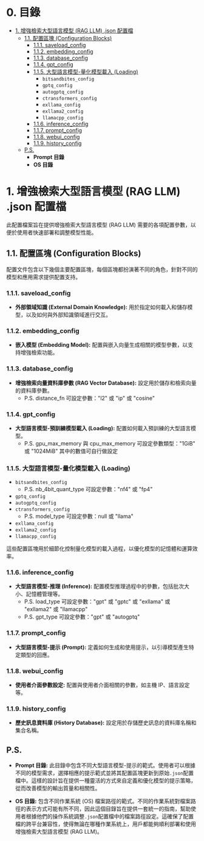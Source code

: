 # 0. 目錄
- [1. 增強檢索大型語言模型 (RAG LLM) .json 配置檔](#1-增強檢索大型語言模型-rag-llm-json-配置檔)
  - [1.1. 配置區塊 (Configuration Blocks)](#11-配置區塊-configuration-blocks)
    - [1.1.1. saveload_config](#111-saveload_config)
    - [1.1.2. embedding_config](#112-embedding_config)
    - [1.1.3. database_config](#113-database_config)
    - [1.1.4. gpt_config](#114-gpt_config)
    - [1.1.5. 大型語言模型-量化模型載入 (Loading)](#115-大型語言模型-量化模型載入-loading)
      - `bitsandbites_config`
      - `gptq_config`
      - `autogptq_config`
      - `ctransformers_config`
      - `exllama_config`
      - `exllama2_config`
      - `llamacpp_config`
    - [1.1.6. inference_config](#116-inference_config)
    - [1.1.7. prompt_config](#117-prompt_config)
    - [1.1.8. webui_config](#118-webui_config)
    - [1.1.9. history_config](#119-history_config)
  - [P.S.](#ps)
    - **Prompt 目錄**
    - **OS 目錄**


# 1. 增強檢索大型語言模型 (RAG LLM) .json 配置檔
此配置檔案旨在提供增強檢索大型語言模型 (RAG LLM) 需要的各項配置參數，以便於使用者快速部署和調整模型性能。


## 1.1. 配置區塊 (Configuration Blocks)
配置文件包含以下幾個主要配置區塊，每個區塊都扮演著不同的角色，針對不同的模型和應用需求提供配置支持。

### 1.1.1. saveload_config
- **外部領域知識 (External Domain Knowledge):** 用於指定如何載入和儲存模型，以及如何與外部知識領域進行交互。

### 1.1.2. embedding_config
- **嵌入模型 (Embedding Model):** 配置與嵌入向量生成相關的模型參數，以支持增強檢索功能。

### 1.1.3. database_config
- **增強檢索向量資料庫參數 (RAG Vector Database):** 設定用於儲存和檢索向量的資料庫參數。
  - P.S. distance_fn 可設定參數："l2" 或 "ip" 或 "cosine"

### 1.1.4. gpt_config
- **大型語言模型-預訓練模型載入 (Loading):** 配置如何載入預訓練的大型語言模型。
  - P.S. gpu_max_memory 與 cpu_max_memory 可設定參數類型："1GiB" 或 "1024MiB" 其中的數值可自行做設定

### 1.1.5. 大型語言模型-量化模型載入 (Loading)
- `bitsandbites_config`
  - P.S. nb_4bit_quant_type 可設定參數："nf4" 或 "fp4"
- `gptq_config`
- `autogptq_config`
- `ctransformers_config`
  - P.S. model_type 可設定參數：null 或 "llama"
- `exllama_config`
- `exllama2_config`
- `llamacpp_config`

這些配置區塊用於細節化控制量化模型的載入過程，以優化模型的記憶體和運算效率。

### 1.1.6. inference_config
- **大型語言模型-推理 (Inference):** 配置模型推理過程中的參數，包括批次大小、記憶體管理等。
  - P.S. load_type 可設定參數："gpt" 或 "gptc" 或 "exllama" 或 "exllama2" 或 "llamacpp"
  - P.S. gpt_type 可設定參數："gpt" 或 "autogptq"

### 1.1.7. prompt_config
- **大型語言模型-提示 (Prompt):** 定義如何生成和使用提示，以引導模型產生特定類型的回應。

### 1.1.8. webui_config
- **使用者介面參數設定:** 配置與使用者介面相關的參數，如主機 IP、語言設定等。

### 1.1.9. history_config
- **歷史訊息資料庫 (History Database):** 設定用於存儲歷史訊息的資料庫名稱和集合名稱。


## P.S.
- **Prompt 目錄:** 此目錄中包含不同大型語言模型-提示的範式。使用者可以根據不同的模型需求，選擇相應的提示範式並將其配置區塊更新到原始`.json`配置檔中。這樣的設計旨在提供一種靈活的方式來自定義和優化模型的提示策略，從而改善模型的輸出質量和相關性。

- **OS 目錄:** 包含不同作業系統 (OS) 檔案路徑的範式。不同的作業系統對檔案路徑的表示方式可能有所不同，因此這個目錄旨在提供一套統一的指南，幫助使用者根據他們的操作系統調整`.json`配置檔中的檔案路徑設定。這確保了配置檔的跨平台兼容性，使得無論在哪種作業系統上，用戶都能夠順利部署和使用增強檢索大型語言模型 (RAG LLM)。
